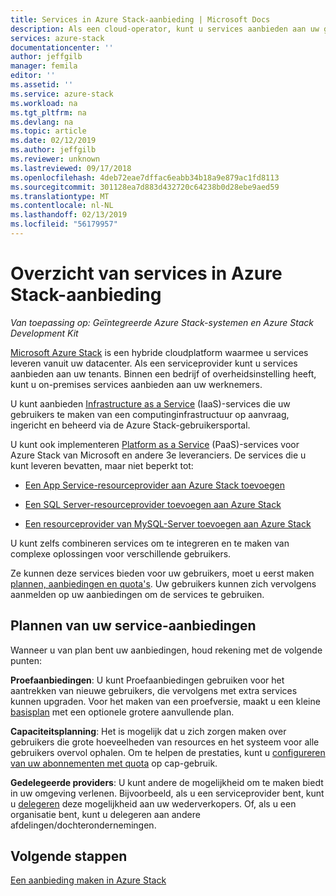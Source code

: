 ```yaml
---
title: Services in Azure Stack-aanbieding | Microsoft Docs
description: Als een cloud-operator, kunt u services aanbieden aan uw gebruikers.
services: azure-stack
documentationcenter: ''
author: jeffgilb
manager: femila
editor: ''
ms.assetid: ''
ms.service: azure-stack
ms.workload: na
ms.tgt_pltfrm: na
ms.devlang: na
ms.topic: article
ms.date: 02/12/2019
ms.author: jeffgilb
ms.reviewer: unknown
ms.lastreviewed: 09/17/2018
ms.openlocfilehash: 4deb72eae7dffac6eabb34b18a9e879ac1fd8113
ms.sourcegitcommit: 301128ea7d883d432720c64238b0d28ebe9aed59
ms.translationtype: MT
ms.contentlocale: nl-NL
ms.lasthandoff: 02/13/2019
ms.locfileid: "56179957"
---
```

# <a name="overview-of-offering-services-in-azure-stack"></a>Overzicht van services in Azure Stack-aanbieding

*Van toepassing op: Geïntegreerde Azure Stack-systemen en Azure Stack Development Kit*

[Microsoft Azure Stack](azure-stack-poc.md) is een hybride cloudplatform waarmee u services leveren vanuit uw datacenter. Als een serviceprovider kunt u services aanbieden aan uw tenants. Binnen een bedrijf of overheidsinstelling heeft, kunt u on-premises services aanbieden aan uw werknemers. 

U kunt aanbieden [Infrastructure as a Service](https://azure.microsoft.com/overview/what-is-iaas/) (IaaS)-services die uw gebruikers te maken van een computinginfrastructuur op aanvraag, ingericht en beheerd via de Azure Stack-gebruikersportal.

U kunt ook implementeren [Platform as a Service](https://azure.microsoft.com/overview/what-is-paas/) (PaaS)-services voor Azure Stack van Microsoft en andere 3e leveranciers. De services die u kunt leveren bevatten, maar niet beperkt tot:

- [Een App Service-resourceprovider aan Azure Stack toevoegen](https://docs.microsoft.com/azure/azure-stack/azure-stack-app-service-overview)

- [Een SQL Server-resourceprovider toevoegen aan Azure Stack](https://docs.microsoft.com/azure/azure-stack/azure-stack-sql-resource-provider-deploy)

- [Een resourceprovider van MySQL-Server toevoegen aan Azure Stack](https://docs.microsoft.com/azure/azure-stack/azure-stack-mysql-resource-provider-deploy)


U kunt zelfs combineren services om te integreren en te maken van complexe oplossingen voor verschillende gebruikers.

Ze kunnen deze services bieden voor uw gebruikers, moet u eerst maken [plannen, aanbiedingen en quota's](azure-stack-plan-offer-quota-overview.md). Uw gebruikers kunnen zich vervolgens aanmelden op uw aanbiedingen om de services te gebruiken.

## <a name="plan-your-service-offers"></a>Plannen van uw service-aanbiedingen

Wanneer u van plan bent uw aanbiedingen, houd rekening met de volgende punten:

**Proefaanbiedingen**: U kunt Proefaanbiedingen gebruiken voor het aantrekken van nieuwe gebruikers, die vervolgens met extra services kunnen upgraden. Voor het maken van een proefversie, maakt u een kleine [basisplan](azure-stack-plan-offer-quota-overview.md#base-plan) met een optionele grotere aanvullende plan.

**Capaciteitsplanning**: Het is mogelijk dat u zich zorgen maken over gebruikers die grote hoeveelheden van resources en het systeem voor alle gebruikers overvol ophalen. Om te helpen de prestaties, kunt u [configureren van uw abonnementen met quota](azure-stack-plan-offer-quota-overview.md#plans) op cap-gebruik.

**Gedelegeerde providers**: U kunt andere de mogelijkheid om te maken biedt in uw omgeving verlenen. Bijvoorbeeld, als u een serviceprovider bent, kunt u [delegeren](azure-stack-delegated-provider.md) deze mogelijkheid aan uw wederverkopers. Of, als u een organisatie bent, kunt u delegeren aan andere afdelingen/dochterondernemingen.

## <a name="next-steps"></a>Volgende stappen

[Een aanbieding maken in Azure Stack](azure-stack-create-offer.md)
